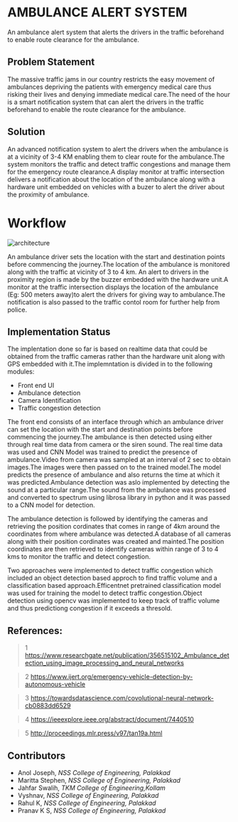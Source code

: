 # AMBULANCE ALERT SYSTEM
An ambulance alert system that alerts the drivers in the traffic beforehand to enable route clearance for the ambulance.
## Problem Statement
The massive traffic jams in our country restricts the  easy movement of ambulances depriving the patients with emergency medical care thus risking their lives and denying immediate medical care.The need of the hour is a smart notification system that can  alert the drivers in the traffic beforehand to enable the route clearance for the ambulance.

## Solution
An advanced notification system to alert the drivers when the ambulance is at a vicinity of 3-4 KM enabling them to clear route for the ambulance.The system monitors the traffic and detect traffic congestions  and manage them for the emergency route clearance.A display monitor at traffic intersection delivers a notification about the location of the ambulance along with a hardware unit embedded on vehicles with a buzer to alert the driver about the proximity of ambulance.

# Workflow
![architecture](https://user-images.githubusercontent.com/48887731/167126122-583a5b0d-66b5-4716-b05d-f1298a46bfc5.jpeg)

An ambulance driver sets the location with the start and destination points before commencing the journey.The location of the ambulance is monitored along with the traffic at vicinity of 3 to 4 km. An alert to drivers in the proximity region is made by the buzzer embedded with the hardware unit.A  monitor at the traffic intersection displays the location of the ambulance (Eg: 500 meters away)to alert the drivers for giving way to ambulance.The notification is also  passed to the traffic contol room for further help from police.

## Implementation Status

The implentation done so far is based on realtime data that could be obtained  from the traffic cameras rather than the hardware unit along with GPS embedded with it.The implemntation is divided in to the following modules:
* Front end UI
* Ambulance detection
* Camera Identification
* Traffic congestion detection


The front end consists of an interface through which an ambulance driver can set the location with the start and destination points before commencing the journey.The ambulance is then detected using either through real time data from camera or the siren sound.
The real time data was used and  CNN Model was trained to predict the presence of ambulance.Video from camera was sampled at an interval of 2 sec to obtain images.The images were then passed on  to the trained model.The model predicts the presence of ambulance and also returns the time at which it was predicted.Ambulance detection was aslo implemented by detecting the sound at a particular range.The sound from the ambulance was processed and converted to spectrum using librosa library in python and it was passed to a CNN model for detection.

The ambulance detection is followed by identifying the cameras and retrieving the position cordinates that comes in range of 4km around the coordinates from where ambulance was detected.A database of all cameras along with their position cordinates was created and mainted.The position coordinates are then retrieved to identify cameras within range of 3 to 4 kms to monitor the traffic and detect congestion.

Two approaches were implemented to detect traffic congestion which included an object detection based approch to find traffic volume and a classification based approach.Efficentnet pretrained classification model was used  for training the model to detect traffic congestion.Object detection using opencv was implemented to keep track of traffic volume and thus predictiong congestion if it exceeds a thresold.






## References:

>1 https://www.researchgate.net/publication/356515102_Ambulance_detection_using_image_processing_and_neural_networks

>2 https://www.ijert.org/emergency-vehicle-detection-by-autonomous-vehicle

>3 https://towardsdatascience.com/covolutional-neural-network-cb0883dd6529

>4 https://ieeexplore.ieee.org/abstract/document/7440510

>5 http://proceedings.mlr.press/v97/tan19a.html


## Contributors
- Anol Joseph, _NSS College of Engineering, Palakkad_
- Maritta Stephen, _NSS College of Engineering, Palakkad_
- Jahfar Swalih, _TKM College of Engineering,Kollam_
- Vyshnav, _NSS College of Engineering, Palakkad_
- Rahul K, _NSS College of Engineering, Palakkad_
- Pranav K S, _NSS College of Engineering, Palakkad_ 
